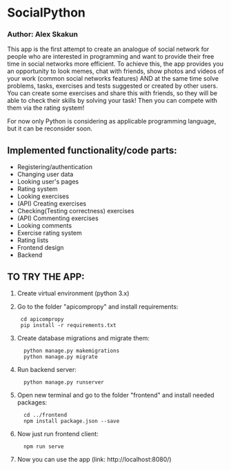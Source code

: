 # SocialPython
### Author: Alex Skakun

This app is the first attempt to create an analogue of social network
for people who are interested in programming and want to provide their 
free time in social networks more efficient. To achieve this, the app
provides you an opportunity to look memes, chat with friends, 
show photos and videos of your work (common social networks features)
AND at the same time solve problems, tasks, exercises and tests suggested
or created by other users. You can create some exercises and share this with friends,
so they will be able to check their skills by solving your task!
Then you can compete with them via the rating system!

For now only Python is considering as applicable programming language, but it can be
reconsider soon.


## Implemented functionality/code parts:
* Registering/authentication
* Changing user data
* Looking user's pages
* Rating system
* Looking exercises
* (API) Creating exercises
* Checking(Testing correctness) exercises
* (API) Commenting exercises
* Looking comments
* Exercise rating system
* Rating lists
* Frontend design
* Backend

## TO TRY THE APP:

1. Create virtual environment (python 3.x)
2. Go to the folder "apicompropy" and install requirements:

        cd apicompropy
        pip install -r requirements.txt
3. Create database migrations and migrate them:
         
         python manage.py makemigrations
         python manage.py migrate

4. Run backend server:
      
         python manage.py runserver

5. Open new terminal and go to the folder "frontend" and install needed packages:
      
         cd ../frontend
         npm install package.json --save

6. Now just run frontend client:

         npm run serve

7. Now you can use the app (link: http://localhost:8080/)
